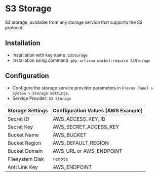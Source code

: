 # S3 Storage

S3 storage, available from any storage service that supports the S3 protocol.

## Installation

- Installation with key name: `S3Storage`
- Installation using command: `php artisan market:require S3Storage`

## Configuration

- Configure the storage service provider parameters in `Fresns Panel > System > Storage Settings`.
- Service Provider: `S3 Storage`

| Storage Settings | Configuration Values (AWS Example) |
| --- | --- |
| Secret ID | AWS_ACCESS_KEY_ID |
| Secret Key | AWS_SECRET_ACCESS_KEY |
| Bucket Name | AWS_BUCKET |
| Bucket Region | AWS_DEFAULT_REGION |
| Bucket Domain | AWS_URL or AWS_ENDPOINT |
| Filesystem Disk | `remote` |
| Anti Link Key | AWS_ENDPOINT |
